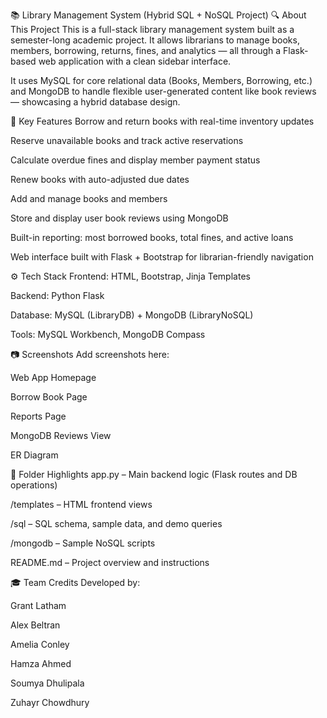 📚 Library Management System (Hybrid SQL + NoSQL Project)
🔍 About This Project
This is a full-stack library management system built as a semester-long academic project.
It allows librarians to manage books, members, borrowing, returns, fines, and analytics — all through a Flask-based web application with a clean sidebar interface.

It uses MySQL for core relational data (Books, Members, Borrowing, etc.) and MongoDB to handle flexible user-generated content like book reviews — showcasing a hybrid database design.

🚀 Key Features
Borrow and return books with real-time inventory updates

Reserve unavailable books and track active reservations

Calculate overdue fines and display member payment status

Renew books with auto-adjusted due dates

Add and manage books and members

Store and display user book reviews using MongoDB

Built-in reporting: most borrowed books, total fines, and active loans

Web interface built with Flask + Bootstrap for librarian-friendly navigation

⚙️ Tech Stack
Frontend: HTML, Bootstrap, Jinja Templates

Backend: Python Flask

Database: MySQL (LibraryDB) + MongoDB (LibraryNoSQL)

Tools: MySQL Workbench, MongoDB Compass

📷 Screenshots
Add screenshots here:

Web App Homepage

Borrow Book Page

Reports Page

MongoDB Reviews View

ER Diagram

📁 Folder Highlights
app.py – Main backend logic (Flask routes and DB operations)

/templates – HTML frontend views

/sql – SQL schema, sample data, and demo queries

/mongodb – Sample NoSQL scripts

README.md – Project overview and instructions

🎓 Team Credits
Developed by:

Grant Latham

Alex Beltran

Amelia Conley

Hamza Ahmed

Soumya Dhulipala

Zuhayr Chowdhury
